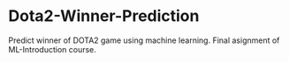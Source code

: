 # Dota2-Winner-Prediction

Predict winner of DOTA2 game using machine learning.
Final asignment of ML-Introduction course.
